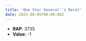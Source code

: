 ```yaml
---
title: 'One Star General''s Beret'
date: 2025-08-05T00:00:00Z
---
```

- **RAP**: 3735
- **Value**: -1
